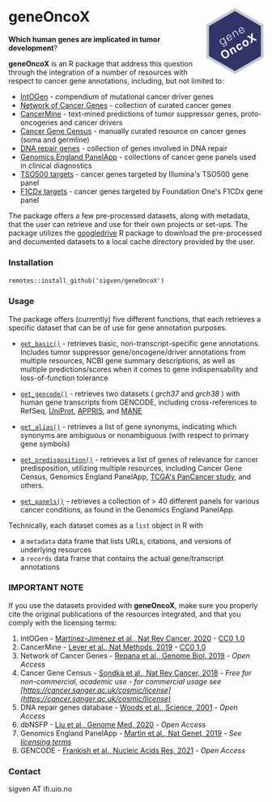 &nbsp;

# geneOncoX <a href="https://sigven.github.io/geneOncoX/"><img src="man/figures/logo.png" align="right" height="130" width="113"/></a>

__Which human genes are implicated in tumor development__? 

**geneOncoX** is an R package that address this question through the integration of a number of resources with respect to cancer gene annotations, including, but not limited to:

-   [IntOGen](https://www.intogen.org/download) - compendium of mutational cancer driver genes
-   [Network of Cancer Genes](http://ncg.kcl.ac.uk/) - collection of curated cancer genes
-   [CancerMine](http://bionlp.bcgsc.ca/cancermine/) - text-mined predictions of tumor suppressor genes, proto-oncogenes and cancer drivers
-   [Cancer Gene Census](https://cancer.sanger.ac.uk/census) - manually curated resource on cancer genes (soma and germline)
-   [DNA repair genes](https://www.mdanderson.org/documents/Labs/Wood-Laboratory/human-dna-repair-genes.html) - collection of genes involved in DNA repair
-   [Genomics England PanelApp](https://panelapp.genomicsengland.co.uk/) - collections of cancer gene panels used in clinical diagnostics
-   [TSO500 targets](https://emea.illumina.com/products/by-brand/trusight-oncology/tso-500-portfolio.html) - cancer genes targeted by Illumina's TSO500 gene panel
-   [F1CDx targets](https://www.foundationmedicine.com/test/foundationone-cdx) - cancer genes targeted by Foundation One's F1CDx gene panel

The package offers a few pre-processed datasets, along with metadata, that the user can retrieve and use for their own projects or set-ups. The package utilizes the [googledrive](https://googledrive.tidyverse.org/) R package to download the pre-processed and documented datasets to a local cache directory provided by the user.

### Installation

`remotes::install_github('sigven/geneOncoX')`

### Usage

The package offers (currently) five different functions, that each retrieves a specific dataset that can be of use for gene annotation purposes.

-   [`get_basic()`](https://sigven.github.io/geneOncoX/reference/get_basic.html) - retrieves basic, non-transcript-specific gene annotations. Includes tumor suppressor gene/oncogene/driver annotations from multiple resources, NCBI gene summary descriptions, as well as multiple predictions/scores when it comes to gene indispensability and loss-of-function tolerance

-   [`get_gencode()`](https://sigven.github.io/geneOncoX/reference/get_gencode.html) - retrieves two datasets ( *grch37* and *grch38* ) with human gene transcripts from GENCODE, including cross-references to RefSeq, [UniProt](https://www.uniprot.org), [APPRIS](https://appris.bioinfo.cnio.es/#/), and [MANE](https://www.ncbi.nlm.nih.gov/refseq/MANE/)

-   [`get_alias()`](https://sigven.github.io/geneOncoX/reference/get_alias.html) - retrieves a list of gene synonyms, indicating which synonyms are ambiguous or nonambiguous (with respect to primary gene symbols)

-   [`get_predisposition()`](https://sigven.github.io/geneOncoX/reference/get_predisposition.html) - retrieves a list of genes of relevance for cancer predisposition, utilizing multiple resources, including Cancer Gene Census, Genomics England PanelApp, [TCGA's PanCancer study](https://pubmed.ncbi.nlm.nih.gov/29625052/), and others.

-   [`get_panels()`](https://sigven.github.io/geneOncoX/reference/get_panels.html) - retrieves a collection of \> 40 different panels for various cancer conditions, as found in the Genomics England PanelApp.

Technically, each dataset comes as a `list` object in R with

-   a `metadata` data frame that lists URLs, citations, and versions of underlying resources
-   a `records` data frame that contains the actual gene/transcript annotations

### IMPORTANT NOTE

If you use the datasets provided with **geneOncoX**, make sure you properly cite the original publications of the resources integrated, and that you comply with the licensing terms:

1.  IntOGen - [Martínez-Jiménez et al., Nat Rev Cancer, 2020](https://pubmed.ncbi.nlm.nih.gov/32778778/) - [CC0 1.0](https://creativecommons.org/publicdomain/zero/1.0/)
2.  CancerMine - [Lever et al., Nat Methods, 2019](https://pubmed.ncbi.nlm.nih.gov/31110280/) - [CC0 1.0](https://creativecommons.org/publicdomain/zero/1.0/)
3.  Network of Cancer Genes - [Repana et al., Genome Biol, 2019](https://pubmed.ncbi.nlm.nih.gov/30606230/) - *Open Access*
4.  Cancer Gene Census - [Sondka et al., Nat Rev Cancer, 2018](https://pubmed.ncbi.nlm.nih.gov/30293088/) - *Free for non-commercial, academic use - for commercial usage see [https://cancer.sanger.ac.uk/cosmic/license](https://cancer.sanger.ac.uk/cosmic/license)*
5.  DNA repair genes database - [Woods et al., Science, 2001](https://pubmed.ncbi.nlm.nih.gov/11181991/) - *Open Access*
6.  dbNSFP - [Liu et al., Genome Med, 2020](https://pubmed.ncbi.nlm.nih.gov/33261662/) - *Open Access*
7.  Genomics England PanelApp - [Martin et al., Nat Genet, 2019](https://pubmed.ncbi.nlm.nih.gov/31676867/) - *See [licensing terms](https://panelapp.genomicsengland.co.uk/media/files/GEL_-_PanelApp_Terms_of_Use_December_2019.pdf)*
8.  GENCODE - [Frankish et al., Nucleic Acids Res, 2021](https://pubmed.ncbi.nlm.nih.gov/33270111) - *Open Access*

### Contact

sigven AT ifi.uio.no
